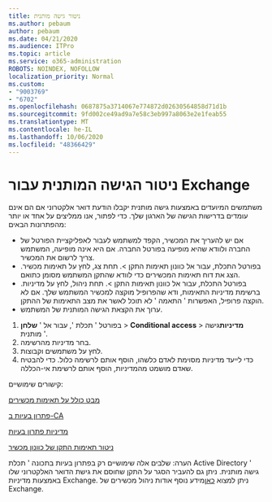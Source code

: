 ```yaml
---
title: ניטור גישה מותנית
ms.author: pebaum
author: pebaum
ms.date: 04/21/2020
ms.audience: ITPro
ms.topic: article
ms.service: o365-administration
ROBOTS: NOINDEX, NOFOLLOW
localization_priority: Normal
ms.custom:
- "9003769"
- "6702"
ms.openlocfilehash: 0687875a3714067e774872d02630564858d71d1b
ms.sourcegitcommit: 9fd002ce49ad9a7e58c3eb997a8063e2e1feab55
ms.translationtype: MT
ms.contentlocale: he-IL
ms.lasthandoff: 10/06/2020
ms.locfileid: "48366429"
---
```

# <a name="monitoring-conditional-access-for-exchange"></a>ניטור הגישה המותנית עבור Exchange

משתמשים המיועדים באמצעות גישה מותנית יקבלו הודעת דואר אלקטרוני אם הם אינם עומדים בדרישות הגישה של הארגון שלך. כדי לפתור, אנו ממליצים על אחד או יותר מהפתרונות הבאים:

- אם יש להעריך את המכשיר, הקפד למשתמש לעבור לאפליקציית הפורטל של החברה ולוודא שהיא מופיעה בפורטל החברה. אם היא אינה מופיעה, המשתמש צריך לרשום את המכשיר.
- בפורטל התכלת, עבור אל כוונון תאימות התקן >. תחת צג, לחץ על תאימות מכשיר. הצג את דוח תאימות המכשירים כדי לוודא שהתקן המשתמש מסומן כתואם.
- בפורטל התכלת, עבור אל כוונון תאימות התקן >. תחת ניהול, לחץ על מדיניות. ברשימת מדיניות התאימות, ודא שהפרופיל מוקצה למכשיר המשתמש שלך. אם לא הוקצה פרופיל, האפשרות ' התאמה ' לא תוכל לאשר את מצב התאימות של ההתקן.
- ערוך את הקצאת הגישה המותנית של המשתמש.

1. בפורטל ' תכלת ', עבור אל ' **שלחן**  >  **Conditional access**  >  **מדיניות**גישה מותנית '.
2. בחר מדיניות מהרשימה.
3. לחץ על משתמשים וקבוצות.
4. כדי לייעד מדיניות מסוימת לאדם כלשהו, הוסף אותם לרשימה כלול. כדי להבטיח שאדם מושמט מהמדיניות, הוסף אותם לרשימת אי-הכללה.

קישורים שימושיים:

[מבט כולל על תאימות מכשירים](https://docs.microsoft.com/intune/device-compliance-get-started)

[פתרון בעיות ב-CA](https://docs.microsoft.com/intune/troubleshoot-conditional-access)

[מדיניות פתרון בעיות](https://docs.microsoft.com/intune/troubleshoot-policies-in-microsoft-intune)

[ניטור תאימות התקן של כוונון מכשיר](https://docs.microsoft.com/intune/compliance-policy-monitor)

הערה: שלבים אלה שימושיים רק בפתרון בעיות בתכונה ' תכלת Active Directory ' גישה מותנית. ניתן גם להעביר הסגר על התקן שחוסם את גישת הדואר האלקטרוני שלו באמצעות מדיניות Exchange. ניתן למצוא [כאן](<https://docs.microsoft.com/previous-versions/office/exchange-server-2010/ff959225(v=exchg.141>)מידע נוסף אודות ניהול מכשירים של Exchange.
